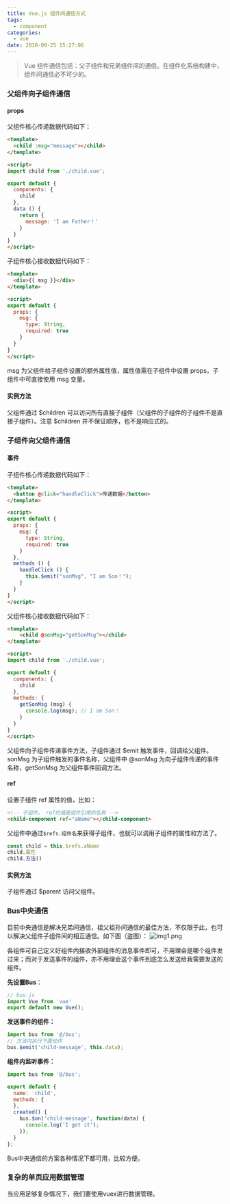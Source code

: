 ```yaml
---
title: Vue.js 组件间通信方式
tags:
  - component
categories:
  - vue
date: 2018-09-25 15:27:06
---
```

> Vue 组件通信包括：父子组件和兄弟组件间的通信。在组件化系统构建中，组件间通信必不可少的。

### 父组件向子组件通信
#### props
父组件核心传递数据代码如下：
``` html
<template>
  <child :msg="message"></child>
</template>

<script>
import child from './child.vue';

export default {
  components: {
    child
  },
  data () {
    return {
      message: 'I am Father！'
    }
  }
}
</script>
```
子组件核心接收数据代码如下：
``` html
<template>
  <div>{{ msg }}</div>
</template>

<script>
export default {
  props: {
    msg: {
      type: String,
      required: true
    }
  }
}
</script>
```
msg 为父组件给子组件设置的额外属性值，属性值需在子组件中设置 props，子组件中可直接使用 msg 变量。

#### 实例方法
父组件通过 $children 可以访问所有直接子组件（父组件的子组件的子组件不是直接子组件）。注意 $children 并不保证顺序，也不是响应式的。

### 子组件向父组件通信

#### 事件
子组件核心传递数据代码如下：
``` html
<template>
  <button @click="handleClick">传递数据</button>
</template>

<script>
export default {
  props: {
    msg: {
      type: String,
      required: true
    }
  },
  methods () {
    handleClick () {
      this.$emit("sonMsg", "I am Son！");
    }
  }
}
</script>
```
父组件核心接收数据代码如下：
``` html
<template>
    <child @sonMsg="getSonMsg"></child>
</template>

<script>
import child from './child.vue';

export default {
  components: {
    child
  },
  methods: {
    getSonMsg (msg) {
      console.log(msg); // I am Son！
    }
  }
}
</script>
```
父组件向子组件传递事件方法，子组件通过 $emit 触发事件，回调给父组件。sonMsg 为子组件触发的事件名称，父组件中 @sonMsg 为向子组件传递的事件名称，getSonMsg 为父组件事件回调方法。

#### ref
设置子组件 ref 属性的值，比如：
``` html
<!-- 子组件。 ref的值是组件引用的名称 -->
<child-component ref="aName"></child-component>
```
父组件中通过`$refs.组件名`来获得子组件，也就可以调用子组件的属性和方法了。
``` js
const child = this.$refs.aName
child.属性
child.方法()
```

#### 实例方法
子组件通过 $parent 访问父组件。

### Bus中央通信
目前中央通信是解决兄弟间通信，祖父祖孙间通信的最佳方法，不仅限于此，也可以解决父组件子组件间的相互通信。如下图（盗图）：
![img1.png](/images/vue-component-communication/img1.png)

各组件可自己定义好组件内接收外部组件的消息事件即可，不用理会是哪个组件发过来；而对于发送事件的组件，亦不用理会这个事件到底怎么发送给我需要发送的组件。

**先设置Bus**：
``` js
// bus.js 
import Vue from 'vue'
export default new Vue();
```
**发送事件的组件：**
``` js
import bus from '@/bus';
// 方法内执行下面动作
bus.$emit('child-message', this.data);
```
**组件内监听事件：**
``` js
import bus from '@/bus';

export default {
  name: 'child',
  methods: {
  },
  created() {
    bus.$on('child-message', function(data) {
      console.log('I get it');
    });
  }
};
```
Bus中央通信的方案各种情况下都可用，比较方便。

### 复杂的单页应用数据管理
当应用足够复杂情况下，我们要使用vuex进行数据管理。


